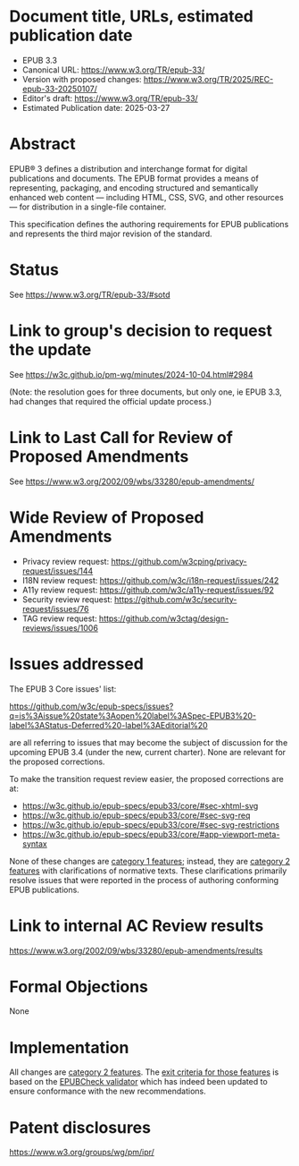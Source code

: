 # Document title, URLs, estimated publication date

- EPUB 3.3
- Canonical URL: https://www.w3.org/TR/epub-33/
- Version with proposed changes: https://www.w3.org/TR/2025/REC-epub-33-20250107/
- Editor's draft: https://www.w3.org/TR/epub-33/
- Estimated Publication date: 2025-03-27

# Abstract

EPUB® 3 defines a distribution and interchange format for digital publications and documents. The EPUB format provides a means of representing, packaging, and encoding structured and semantically enhanced web content — including HTML, CSS, SVG, and other resources — for distribution in a single-file container.

This specification defines the authoring requirements for EPUB publications and represents the third major revision of the standard.

# Status

See https://www.w3.org/TR/epub-33/#sotd

# Link to group's decision to request the update

See https://w3c.github.io/pm-wg/minutes/2024-10-04.html#2984

(Note: the resolution goes for three documents, but only one, ie EPUB 3.3, had changes that required the official update process.)

# Link to Last Call for Review of Proposed Amendments

See https://www.w3.org/2002/09/wbs/33280/epub-amendments/

# Wide Review of Proposed Amendments

- Privacy review request: https://github.com/w3cping/privacy-request/issues/144
- I18N review request: https://github.com/w3c/i18n-request/issues/242
- A11y review request: https://github.com/w3c/a11y-request/issues/92
- Security review request: https://github.com/w3c/security-request/issues/76
- TAG review request: https://github.com/w3ctag/design-reviews/issues/1006

# Issues addressed

The EPUB 3 Core issues' list: 

 https://github.com/w3c/epub-specs/issues?q=is%3Aissue%20state%3Aopen%20label%3ASpec-EPUB3%20-label%3AStatus-Deferred%20-label%3AEditorial%20 
 
are all referring to issues that may become the subject of discussion for the upcoming EPUB 3.4 (under the new, current charter). None are relevant for the proposed corrections.

To make the transition request review easier, the proposed corrections are at:

- https://w3c.github.io/epub-specs/epub33/core/#sec-xhtml-svg
- https://w3c.github.io/epub-specs/epub33/core/#sec-svg-req
- https://w3c.github.io/epub-specs/epub33/core/#sec-svg-restrictions
- https://w3c.github.io/epub-specs/epub33/core/#app-viewport-meta-syntax

None of these changes are [category 1 features](https://w3c.github.io/epub-specs/epub33/reports/exit_criteria.html#epub-3.3-core); instead, they are [category 2 features](https://w3c.github.io/epub-specs/epub33/reports/exit_criteria.html#epub-3.3-core) with clarifications of normative texts. These clarifications primarily resolve issues that were reported in the process of authoring conforming EPUB publications.

# Link to internal AC Review results

https://www.w3.org/2002/09/wbs/33280/epub-amendments/results

# Formal Objections

None

# Implementation

All changes are [category 2 features](https://w3c.github.io/epub-specs/epub33/reports/exit_criteria.html#epub-3.3-core). The [exit criteria for those features](https://w3c.github.io/epub-specs/epub33/reports/exit_criteria.html#exit-criteria-core) is based on the [EPUBCheck validator](https://www.w3.org/publishing/epubcheck/) which has indeed been updated to ensure conformance with the new recommendations.

# Patent disclosures

https://www.w3.org/groups/wg/pm/ipr/

